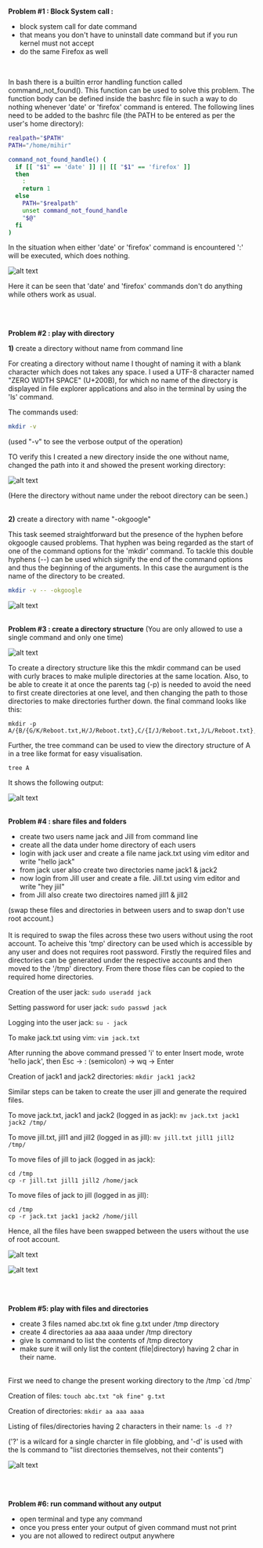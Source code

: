 <b>Problem #1 : Block System call : </b>
 <ul>
   <li> block system call for date command </li>
   <li> that means you don't have to uninstall date command but if you run kernel must not accept </li>
   <li> do the same Firefox as well </li>
  </ul>
  <br/>
  
In bash there is a builtin error handling function called command_not_found(). This function can be used to solve this problem. The function body can be defined inside the bashrc file in such a way to do nothing whenever 'date' or 'firefox' command is entered. The following lines need to be added to the bashrc file (the PATH to be entered as per the user's home directory):

```bash
realpath="$PATH"
PATH="/home/mihir"

command_not_found_handle() (
  if [[ "$1" == 'date' ]] || [[ "$1" == 'firefox' ]]
  then
    :
    return 1
  else
    PATH="$realpath" 
    unset command_not_found_handle
    "$@"
  fi
)
```
In the situation when either 'date' or 'firefox' command is encountered ':' will be executed, which does nothing.

![alt  text](https://github.com/mihirkj/reboot-2.0/blob/master/resources/block?raw=true)

Here it can be seen that 'date' and 'firefox' commands don't do anything while others work as usual.

<br/>
<br/>

<b>Problem #2 :  play with directory</b> 

<b>1)</b> create a directory without name from command line

For creating a directory without name I thought of naming it with a blank character which does not takes any space. I used a UTF-8 character named "ZERO WIDTH SPACE" (U+200B), for which no name of the directory is displayed in file explorer applications and also in the terminal by using the 'ls' command.

The commands used:

```bash
mkdir -v ​
```

(used "-v" to see the verbose output of the operation)

TO verify this I created a new directory inside the one without name, changed the path into it and showed the present working directory:

![alt text](https://github.com/mihirkj/reboot-2.0/blob/master/resources/NoNameDir?raw=true)

(Here the directory without name under the reboot directory can be seen.)
<br/>
<br/>

<b>2)</b> create a directory with name "-okgoogle"

This task seemed straightforward but the presence of the hyphen before okgoogle caused problems. That hyphen was being regarded as the start of one of the command options for the 'mkdir' command. To tackle this double hyphens (--) can be used which signify the end of the command options and thus the beginning of the arguments. In this case the aurgument is the name of the directory to be created.

```bash
mkdir -v -- -okgoogle
```
![alt text](https://github.com/mihirkj/reboot-2.0/blob/master/resources/-okgoogle%20dir?raw=true)
<br/>
<br/>

<b>Problem #3 :  create a directory structure</b> (You are only allowed to use a single command and only one time)

![alt text](https://1.bp.blogspot.com/-x6vLWgVIU7Q/XvjlJyKJsnI/AAAAAAAAU0M/lmH8ddGkm90gXPNwUZCUvwCTN6XfJINZgCLcBGAsYHQ/s320/Screenshot%2B2020-06-29%2Bat%2B12.12.55%2BAM.png)

To create a directory structure like this the mkdir command can be used with curly braces to make muliple directories at the same location. Also, to be able to create it at once the parents tag (-p) is needed to avoid the need to first create directories at one level, and then changing the path to those directories to make directories further down. the final command looks like this:

```
mkdir -p A/{B/{G/K/Reboot.txt,H/J/Reboot.txt},C/{I/J/Reboot.txt,J/L/Reboot.txt},D/{F/L/Reboot.txt,E/M/Reboot.txt}}
```

Further, the tree command can be used to view the directory structure of A in a tree like format for easy visualisation.

```
tree A
```

It shows the following output:

![alt text](https://github.com/mihirkj/reboot-2.0/blob/master/resources/tree%20output?raw=true)
<br/>
<br/>

<b>Problem #4 : share files and folders </b>
<ul>
 <li>create two users name jack and Jill  from command line </li>
 <li>create all the data under home directory of each users </li>
 <li>login with jack user and create a file name  jack.txt using vim editor and write "hello jack" </li>
 <li>from jack user also create two directories name jack1 & jack2 </li>
 <li>now login from Jill user and create a file. Jill.txt using vim editor and write "hey jiil" </li>
 <li>from Jill also create two directoires named jill1 & jill2 </li>
</ul>
(swap these files and directories in between users  and to swap don't use root account.)

<br/>
<br/>
It is required to swap the files across these two users without using the root account. To acheive this 'tmp' directory can be used which is accessible by any user and does not requires root password.
Firstly the required files and directories can be generated under the respective accounts and then moved to the '/tmp' directory. From there those files can be copied to the required home directories. 
<br/>

Creation of the user jack: `sudo useradd jack`

Setting password for user jack: `sudo passwd jack`

Logging into the user jack: `su - jack`

To make jack.txt using vim: `vim jack.txt`

After running the above command pressed 'i' to enter Insert mode, wrote 'hello jack', then Esc -> : (semicolon) -> wq -> Enter

Creation of jack1 and jack2 directories: `mkdir jack1 jack2`

Similar steps can be taken to create the user jill and generate the required files.

To move jack.txt, jack1 and jack2 (logged in as jack): `mv jack.txt jack1 jack2 /tmp/`

To move jill.txt, jill1 and jill2 (logged in as jill): `mv jill.txt jill1 jill2 /tmp/`

To move files of jill to jack (logged in as jack):
```
cd /tmp
cp -r jill.txt jill1 jill2 /home/jack
```
To move files of jack to jill (logged in as jill):
```
cd /tmp
cp -r jack.txt jack1 jack2 /home/jill
```
Hence, all the files have been swapped between the users without the use of root account.

![alt text](https://github.com/mihirkj/reboot-2.0/blob/master/resources/swap-1?raw=true)

![alt text](https://github.com/mihirkj/reboot-2.0/blob/master/resources/swap-2?raw=true)

<br/>
<br/>

<b> Problem #5: play with files and directories </b>
<ul>
  <li> create  3 files named   abc.txt  ok  fine  g.txt under /tmp directory </li> 
  <li> create  4  directories   aa aaa aaaa  under  /tmp directory </li>
  <li> give ls command to  list the contents of  /tmp directory </li> 
  <li> make sure it will only list the content (file|directory)  having 2 char in their name. </li>
</ul>
<br/>
First we need to change the present working directory to the /tmp
`cd /tmp`

Creation of files:
`touch abc.txt "ok fine" g.txt`

Creation of directories:
`mkdir aa aaa aaaa`

Listing of files/directories having 2 characters in their name:
`ls -d ??`

('?' is a wilcard for a single charcter in file globbing, and '-d' is used with the ls command to "list directories themselves, not their contents")
<br/>

![alt text](https://github.com/mihirkj/reboot-2.0/blob/master/resources/prob5?raw=true)

<br/>
<br/>

<b> Problem #6:  run command without any output </b>
<ul>
 <li> open terminal and type any command </li>
 <li> once you press enter your output of given command must not  print </li>
 <li> you are not allowed to redirect output anywhere </li>
</ul>

